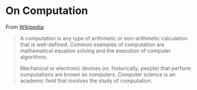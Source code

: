 # On Computation
From [Wikipedia](https://en.wikipedia.org/wiki/Computation):
> A computation is any type of arithmetic or non-arithmetic calculation that is well-defined. Common examples of computation are mathematical equation solving and the execution of computer algorithms.
>
> Mechanical or electronic devices (or, historically, people) that perform computations are known as computers. Computer science is an academic field that involves the study of computation.
